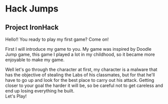 # Hack Jumps 
## Project IronHack
 
  Hello!! 
  You ready to play my first game? Come on! 

  First I will introduce my game to you. 
  My game was inspired by Doodle Jump game, this game I played a lot in my childhood, so it became more enjoyable to make my game.

  Well let's go through the character at first, my character is a malware that has the objective of stealing the Labs of his classmates, but for that he'll have to go up and look for the best place to carry out his attack. Getting closer to your goal the harder it will be, so be careful not to get careless and end up losing everything he built. <br>
Let's Play!
